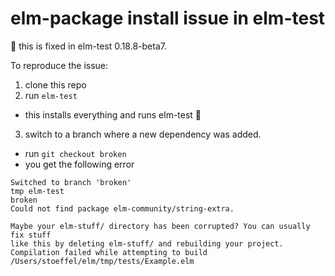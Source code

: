 elm-package install issue in elm-test
=====================================

:information_desk_person: this is fixed in elm-test 0.18.8-beta7.

To reproduce the issue:

1. clone this repo
2. run `elm-test`
  * this installs everything and runs elm-test :tada:
3. switch to a branch where a new dependency was added.
  * run `git checkout broken`
  * you get the following error
```
Switched to branch 'broken'
tmp elm-test                                                                                                                                                                       broken
Could not find package elm-community/string-extra.

Maybe your elm-stuff/ directory has been corrupted? You can usually fix stuff
like this by deleting elm-stuff/ and rebuilding your project.
Compilation failed while attempting to build /Users/stoeffel/elm/tmp/tests/Example.elm
```
